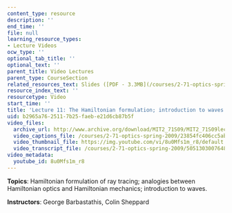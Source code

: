 ```yaml
---
content_type: resource
description: ''
end_time: ''
file: null
learning_resource_types:
- Lecture Videos
ocw_type: ''
optional_tab_title: ''
optional_text: ''
parent_title: Video Lectures
parent_type: CourseSection
related_resources_text: Slides ([PDF - 3.3MB](/courses/2-71-optics-spring-2009/resources/mit2_71s09_lec11))
resource_index_text: ''
resourcetype: Video
start_time: ''
title: 'Lecture 11: The Hamiltonian formulation; introduction to waves'
uid: b2965a76-2511-7b25-faeb-e21d6cb87b5f
video_files:
  archive_url: http://www.archive.org/download/MIT2_71S09/MIT2_71S09lec11_300k.mp4
  video_captions_file: /courses/2-71-optics-spring-2009/23854fc406cc5abda6f70c8043a23cd4_8u0Mfs1m_r8.vtt
  video_thumbnail_file: https://img.youtube.com/vi/8u0Mfs1m_r8/default.jpg
  video_transcript_file: /courses/2-71-optics-spring-2009/5051303007648d4e7fb515c8d69193d0_8u0Mfs1m_r8.pdf
video_metadata:
  youtube_id: 8u0Mfs1m_r8
---
```


**Topics**: Hamiltonian formulation of ray tracing; analogies between Hamiltonian optics and Hamiltonian mechanics; introduction to waves.

**Instructors**: George Barbastathis, Colin Sheppard



